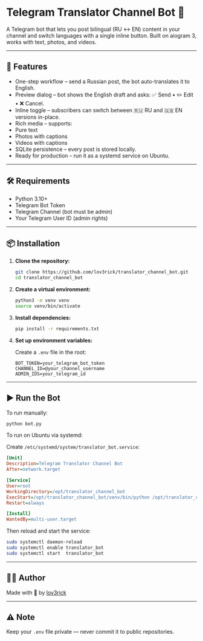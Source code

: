 # Telegram Translator Channel Bot 🤖

A Telegram bot that lets you post bilingual (RU ↔ EN) content in your channel and switch languages with a single inline button.
Built on aiogram 3, works with text, photos, and videos.

---

## 🚀 Features

- One-step workflow – send a Russian post, the bot auto-translates it to English.
- Preview dialog – bot shows the English draft and asks: ✅ Send • ✏️ Edit • ❌ Cancel.
- Inline toggle – subscribers can switch between 🇷🇺 RU and 🇬🇧 EN versions in-place.
- Rich media – supports:
- Pure text
- Photos with captions
- Videos with captions
- SQLite persistence – every post is stored locally.
- Ready for production – run it as a systemd service on Ubuntu.

---

## 🛠 Requirements

- Python 3.10+
- Telegram Bot Token
- Telegram Channel (bot must be admin)
- Your Telegram User ID (admin rights)

---

## 📦 Installation

1. **Clone the repository:**

   ```bash
   git clone https://github.com/lov3rick/translator_channel_bot.git
   cd translator_channel_bot
   ```

2. **Create a virtual environment:**

   ```bash
   python3 -m venv venv
   source venv/bin/activate
   ```

3. **Install dependencies:**

   ```bash
   pip install -r requirements.txt
   ```

4. **Set up environment variables:**

   Create a `.env` file in the root:

   ```env
   BOT_TOKEN=your_telegram_bot_token
   CHANNEL_ID=@your_channel_username
   ADMIN_IDS=your_telegram_id
   ```

---

## ▶️ Run the Bot

To run manually:

```bash
python bot.py
```

To run on Ubuntu via systemd:

Create `/etc/systemd/system/translator_bot.service`:

```ini
[Unit]
Description=Telegram Translator Channel Bot
After=network.target

[Service]
User=root
WorkingDirectory=/opt/translator_channel_bot
ExecStart=/opt/translator_channel_bot/venv/bin/python /opt/translator_channel_bot/bot.py
Restart=always

[Install]
WantedBy=multi-user.target
```

Then reload and start the service:

```bash
sudo systemctl daemon-reload
sudo systemctl enable translator_bot
sudo systemctl start  translator_bot
```

---

## 🧑‍💻 Author

Made with 💬 by [lov3rick](https://t.me/withlov3rick)

---

## ⚠️ Note

Keep your `.env` file private — never commit it to public repositories.
